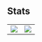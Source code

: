 ## Stats

<table>
  <tr>
    <td>
      <img align="center" src="https://github-readme-stats.rbq.dev/api?username=AkariRin&count_private=true&show_icons=true&hide_border=true" />
    </td>
    <td>
      <img align="center" src="https://github-readme-stats.rbq.dev/top-langs/api?username=AkariRin&count_private=true&hide=hack&layout=compact&hide_border=true" />
    </td>   
  </tr>
</table>
